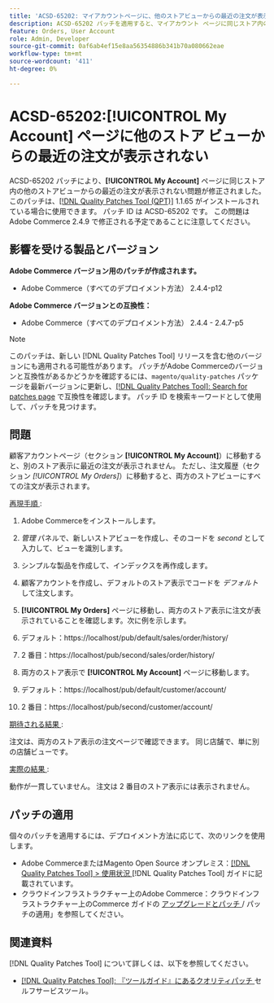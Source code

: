```yaml
---
title: 'ACSD-65202: マイアカウントページに、他のストアビューからの最近の注文が表示されない'
description: ACSD-65202 パッチを適用すると、マイアカウント ページに同じストア内の他のストアビューからの最近の注文が表示されないAdobe Commerceの問題を修正できます。
feature: Orders, User Account
role: Admin, Developer
source-git-commit: 0af6ab4ef15e8aa56354886b341b70a080662eae
workflow-type: tm+mt
source-wordcount: '411'
ht-degree: 0%

---
```



# ACSD-65202:[!UICONTROL My Account] ページに他のストア ビューからの最近の注文が表示されない

ACSD-65202 パッチにより、**[!UICONTROL My Account]** ページに同じストア内の他のストアビューからの最近の注文が表示されない問題が修正されました。 このパッチは、[[!DNL Quality Patches Tool (QPT)]](/help/tools/quality-patches-tool/quality-patches-tool-to-self-serve-quality-patches.md) 1.1.65 がインストールされている場合に使用できます。 パッチ ID は ACSD-65202 です。 この問題はAdobe Commerce 2.4.9 で修正される予定であることに注意してください。

## 影響を受ける製品とバージョン

**Adobe Commerce バージョン用のパッチが作成されます。**

* Adobe Commerce（すべてのデプロイメント方法） 2.4.4-p12

**Adobe Commerce バージョンとの互換性：**

* Adobe Commerce（すべてのデプロイメント方法） 2.4.4 - 2.4.7-p5

>[!NOTE]
>
>このパッチは、新しい [!DNL Quality Patches Tool] リリースを含む他のバージョンにも適用される可能性があります。 パッチがAdobe Commerceのバージョンと互換性があるかどうかを確認するには、`magento/quality-patches` パッケージを最新バージョンに更新し、[[!DNL Quality Patches Tool]: Search for patches page](https://experienceleague.adobe.com/tools/commerce-quality-patches/index.html) で互換性を確認します。 パッチ ID を検索キーワードとして使用して、パッチを見つけます。

## 問題

顧客アカウントページ（セクション **[!UICONTROL My Account]**）に移動すると、別のストア表示に最近の注文が表示されません。 ただし、注文履歴（セクション *[!UICONTROL My Orders]*）に移動すると、両方のストアビューにすべての注文が表示されます。

<u> 再現手順 </u>:

1. Adobe Commerceをインストールします。
1. *管理* パネルで、新しいストアビューを作成し、そのコードを *second* として入力して、ビューを識別します。
1. シンプルな製品を作成して、インデックスを再作成します。
1. 顧客アカウントを作成し、デフォルトのストア表示でコードを *デフォルト* して注文します。
1. **[!UICONTROL My Orders]** ページに移動し、両方のストア表示に注文が表示されていることを確認します。次に例を示します。
1. デフォルト：https://localhost/pub/default/sales/order/history/
1. 2 番目：https://localhost/pub/second/sales/order/history/

1. 両方のストア表示で **[!UICONTROL My Account]** ページに移動します。
1. デフォルト：https://localhost/pub/default/customer/account/
1. 2 番目：https://localhost/pub/second/customer/account/

<u> 期待される結果 </u>:

注文は、両方のストア表示の注文ページで確認できます。 同じ店舗で、単に別の店舗ビューです。

<u> 実際の結果 </u>:

動作が一貫していません。 注文は 2 番目のストア表示には表示されません。

## パッチの適用

個々のパッチを適用するには、デプロイメント方法に応じて、次のリンクを使用します。

* Adobe CommerceまたはMagento Open Source オンプレミス：[[!DNL Quality Patches Tool] > 使用状況 ](/help/tools/quality-patches-tool/usage.md) [!DNL Quality Patches Tool] ガイドに記載されています。
* クラウドインフラストラクチャー上のAdobe Commerce：クラウドインフラストラクチャー上のCommerce ガイドの [ アップグレードとパッチ ](https://experienceleague.adobe.com/docs/commerce-cloud-service/user-guide/develop/upgrade/apply-patches.html)/ パッチの適用」を参照してください。

## 関連資料

[!DNL Quality Patches Tool] について詳しくは、以下を参照してください。

* [[!DNL Quality Patches Tool]: 『ツールガイド』にあるクオリティパッチ ](/help/tools/quality-patches-tool/quality-patches-tool-to-self-serve-quality-patches.md) セルフサービスツール。

